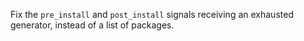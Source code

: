 Fix the `pre_install` and `post_install` signals receiving an exhausted generator, instead of a list of packages.
